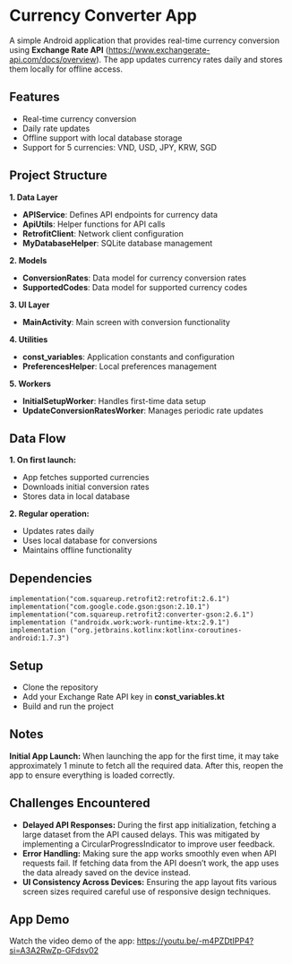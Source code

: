 # Currency Converter App

A simple Android application that provides real-time currency conversion using **Exchange Rate API** (https://www.exchangerate-api.com/docs/overview). The app updates currency rates daily and stores them locally for offline access.

## Features

- Real-time currency conversion
- Daily rate updates
- Offline support with local database storage
- Support for 5 currencies: VND, USD, JPY, KRW, SGD

## Project Structure

**1. Data Layer**

- **APIService**: Defines API endpoints for currency data
- **ApiUtils**: Helper functions for API calls
- **RetrofitClient**: Network client configuration
- **MyDatabaseHelper**: SQLite database management

**2. Models**

- **ConversionRates**: Data model for currency conversion rates
- **SupportedCodes**: Data model for supported currency codes

**3. UI Layer**

- **MainActivity**: Main screen with conversion functionality

**4. Utilities**

- **const_variables**: Application constants and configuration
- **PreferencesHelper**: Local preferences management

**5. Workers**

- **InitialSetupWorker**: Handles first-time data setup
- **UpdateConversionRatesWorker**: Manages periodic rate updates

## Data Flow

**1. On first launch:**

- App fetches supported currencies
- Downloads initial conversion rates
- Stores data in local database

**2. Regular operation:**

- Updates rates daily
- Uses local database for conversions
- Maintains offline functionality

## Dependencies

    implementation("com.squareup.retrofit2:retrofit:2.6.1")
    implementation("com.google.code.gson:gson:2.10.1")
    implementation("com.squareup.retrofit2:converter-gson:2.6.1")
    implementation ("androidx.work:work-runtime-ktx:2.9.1")
    implementation ("org.jetbrains.kotlinx:kotlinx-coroutines-android:1.7.3")

## Setup

- Clone the repository
- Add your Exchange Rate API key in **const_variables.kt**
- Build and run the project

## Notes

**Initial App Launch:** When launching the app for the first time, it may take approximately 1 minute to fetch all the required data. After this, reopen the app to ensure everything is loaded correctly.

## Challenges Encountered

- **Delayed API Responses:** During the first app initialization, fetching a large dataset from the API caused delays. This was mitigated by implementing a CircularProgressIndicator to improve user feedback.
- **Error Handling:** Making sure the app works smoothly even when API requests fail. If fetching data from the API doesn’t work, the app uses the data already saved on the device instead.
- **UI Consistency Across Devices:** Ensuring the app layout fits various screen sizes required careful use of responsive design techniques.

## App Demo

Watch the video demo of the app:
https://youtu.be/-m4PZDtIPP4?si=A3A2RwZp-GFdsv02
